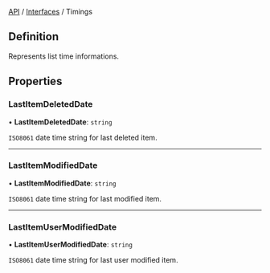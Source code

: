[API](../index.md) / [Interfaces](index.md) / Timings

## Definition

Represents list time informations.

## Properties

### LastItemDeletedDate

• **LastItemDeletedDate**: `string`

`ISO8061` date time string for last deleted item.

___

### LastItemModifiedDate

• **LastItemModifiedDate**: `string`

`ISO8061` date time string for last modified item.

___

### LastItemUserModifiedDate

• **LastItemUserModifiedDate**: `string`

`ISO8061` date time string for last user modified item.